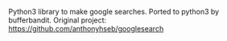 Python3 library to make google searches.
Ported to python3 by bufferbandit.
Original project: https://github.com/anthonyhseb/googlesearch
